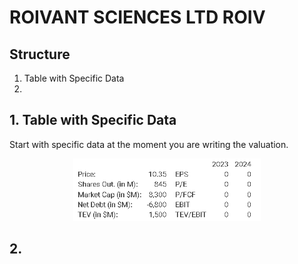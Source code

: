 # ROIVANT SCIENCES LTD ROIV

<!---
Follow link to see original:

https://www.valueinvestorsclub.com/idea/ROIVANT_SCIENCES_LTD/5365271522

December 13, 2023 - 8:19am EST by aviclara181
-->

## Structure

1. Table with Specific Data
2.

## 1. Table with Specific Data

Start with specific data at the moment you are writing the valuation.

<p align="center">
    <img src="./Images/ValuationStructure/Step1_SpecificData.png" width="300" height="100">
</p>

## 2.
